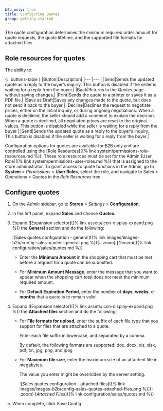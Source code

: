 ```yaml
---
b2b_only: true
title: Configuring Quotes
group: getting-started
---
```


The quote configuration determines the minimum required order amount for quote requests, the quote lifetime, and the supported file formats for attached files.

## Role resources for quotes

The ability to:

{: .buttons-table }
|Button|Description|
|--- |--- |
|<span class="btn">Send</span>|Sends the updated quote as a reply to the buyer’s inquiry. This button is disabled if the seller is waiting for a reply from the buyer.|
|<span class="btn">Back</span>|Returns to the _Quotes_ page without saving changes.|
|<span class="btn">Print</span>|Sends the quote to a printer or saves it as a PDF file.|
|<span class="btn">Save as Draft</span>|Saves any changes made to the quote, but does not send it back to the buyer.|
|<span class="btn">Decline</span>|Declines the request to negotiate prices, either on the initial inquiry, or during ongoing negotiations. When a quote is declined, the seller should add a comment to explain the decision. When a quote is declined, all negotiated prices are reset to the original values. This button is disabled while the seller is waiting for a reply from the buyer.|
|<span class="btn">Send</span>|Sends the updated quote as a reply to the buyer’s inquiry. This button is disabled if the seller is waiting for a reply from the buyer.|

Configuration options for quotes are available for B2B only and are controlled using the [Role Resources]({% link system/permissions-role-resources.md %}). These role resources must be set for the Admin [User Role]({% link system/permissions-user-roles.md %}) that is assigned to the store administrator.
To grant access to quote functions in the Admin, go to **System** > _Permissions_ > **User Roles**, select the role, and navigate to Sales > Operations > Quotes in the _Role Resources_ tree.

## Configure quotes

1. On the _Admin_ sidebar, go to **Stores** > _Settings_ > **Configuration**.

1. In the left panel, expand **Sales** and choose **Quotes**.

1. Expand ![Expansion selector]({% link assets/icon-display-expand.png %}) the **General** section and do the following:

   ![Sales quotes configuration - general]({% link images/images-b2b/config-sales-quotes-general.png %}){: .zoom}
   [_General_]({% link configuration/sales/quotes.md %})

   - Enter the **Minimum Amount** in the shopping cart that must be met before a request for a quote can be submitted.

   - For **Minimum Amount Message**, enter the message that you want to appear when the shopping cart total does not meet the minimum required amount.

   - For **Default Expiration Period**, enter the number of **days**, **weeks**, or **months** that a quote is to remain valid.

1. Expand ![Expansion selector]({% link assets/icon-display-expand.png %}) the **Attached files** section and do the following:

   - For **File formats for upload**, enter the suffix of each file type that you support for files that are attached to a quote.

      Enter each file suffix in lowercase, and separated by a comma.

      By default, the following formats are supported: doc, docx, xls, xlsx, pdf, txt, jpg, png, and jpeg

   - For **Maximum file size**, enter the maximum size of an attached file in megabytes.

      The value you enter might be overridden by the server setting.

      ![Sales quotes configuration - attached files]({% link images/images-b2b/config-sales-quotes-attached-files.png %}){: .zoom}
      [_Attached Files_]({% link configuration/sales/quotes.md %})

1. When complete, click <span class="btn">Save Config</span>.
